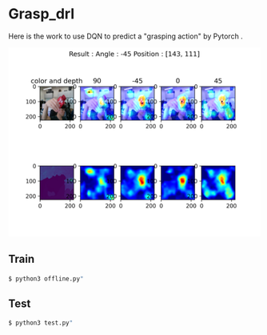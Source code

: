 # Grasp_drl

Here is the work to use DQN to predict a "grasping action" by Pytorch .

![Teaser](grasp/src/sean_approach/result/sample.png)

## Train
```bash
$ python3 offline.py"
```

## Test
```bash
$ python3 test.py"
```
